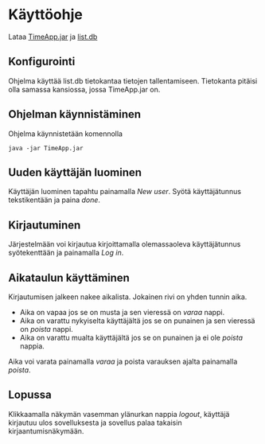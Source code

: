 # Käyttöohje

Lataa [TimeApp.jar](https://github.com/olegTervo/otm-harjoitustyo/releases/tag/v1.1) ja [list.db](https://github.com/olegTervo/otm-harjoitustyo/releases/tag/v1.1)

## Konfigurointi

Ohjelma käyttää list.db tietokantaa tietojen tallentamiseen. Tietokanta pitäisi olla samassa kansiossa, jossa TimeApp.jar on.

## Ohjelman käynnistäminen

Ohjelma käynnistetään komennolla 

```
java -jar TimeApp.jar
```

## Uuden käyttäjän luominen

Käyttäjän luominen tapahtu painamalla _New user_.
Syötä käyttäjätunnus tekstikentään ja paina _done_.

## Kirjautuminen

Järjestelmään voi kirjautua kirjoittamalla olemassaoleva käyttäjätunnus syötekenttään ja painamalla _Log in_.

## Aikataulun käyttäminen

Kirjautumisen jalkeen nakee aikalista. Jokainen rivi on yhden tunnin aika.

- Aika on vapaa jos se on musta ja sen vieressä on _varaa_ nappi.
- Aika on varattu nykyiselta käyttäjältä jos se on punainen ja sen vieressä on _poista_ nappi.
- Aika on varattu mualta käyttäjältä jos se on punainen ja ei ole _poista_ nappia.

Aika voi varata painamalla _varaa_ ja poista varauksen ajalta painamalla _poista_.

## Lopussa

Klikkaamalla näkymän vasemman ylänurkan nappia _logout_, käyttäjä kirjautuu ulos sovelluksesta ja sovellus palaa takaisin kirjaantumisnäkymään.
